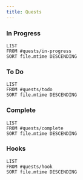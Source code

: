 ```yaml
---
title: Quests
---
```


### In Progress

````dataview
LIST
FROM #quests/in-progress
SORT file.mtime DESCENDING
````

### To Do

````dataview
LIST
FROM #quests/todo
SORT file.mtime DESCENDING
````

### Complete

````dataview
LIST
FROM #quests/complete
SORT file.mtime DESCENDING
````

### Hooks

````dataview
LIST
FROM #quests/hook 
SORT file.mtime DESCENDING
````
